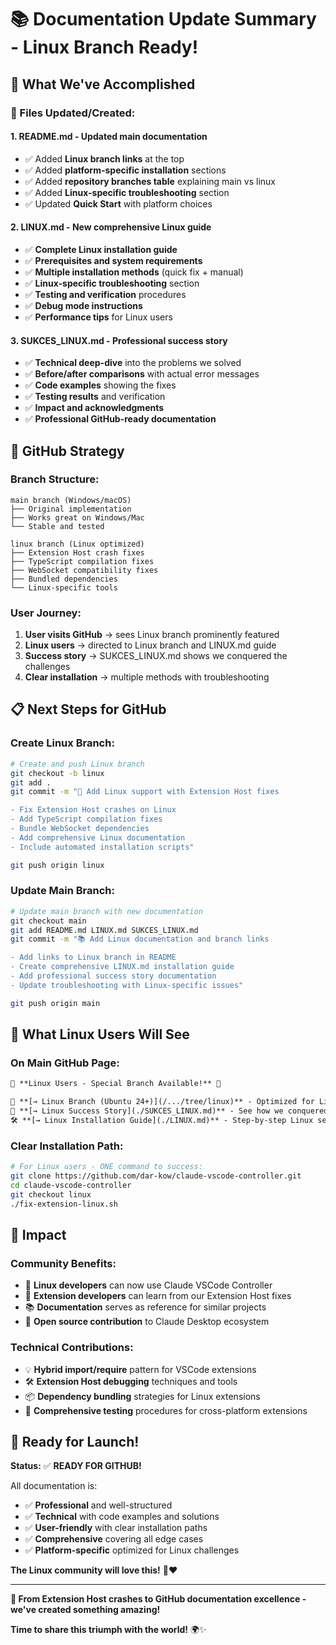 # 📚 Documentation Update Summary - Linux Branch Ready!

## 🎉 What We've Accomplished

### **📝 Files Updated/Created:**

#### **1. README.md** - Updated main documentation
- ✅ Added **Linux branch links** at the top
- ✅ Added **platform-specific installation** sections  
- ✅ Added **repository branches table** explaining main vs linux
- ✅ Added **Linux-specific troubleshooting** section
- ✅ Updated **Quick Start** with platform choices

#### **2. LINUX.md** - New comprehensive Linux guide
- ✅ **Complete Linux installation guide**
- ✅ **Prerequisites and system requirements**
- ✅ **Multiple installation methods** (quick fix + manual)
- ✅ **Linux-specific troubleshooting** section
- ✅ **Testing and verification** procedures
- ✅ **Debug mode instructions**
- ✅ **Performance tips** for Linux users

#### **3. SUKCES_LINUX.md** - Professional success story
- ✅ **Technical deep-dive** into the problems we solved
- ✅ **Before/after comparisons** with actual error messages
- ✅ **Code examples** showing the fixes
- ✅ **Testing results** and verification
- ✅ **Impact and acknowledgments**
- ✅ **Professional GitHub-ready documentation**

## 🎯 GitHub Strategy

### **Branch Structure:**
```
main branch (Windows/macOS)
├── Original implementation
├── Works great on Windows/Mac
└── Stable and tested

linux branch (Linux optimized) 
├── Extension Host crash fixes
├── TypeScript compilation fixes  
├── WebSocket compatibility fixes
├── Bundled dependencies
└── Linux-specific tools
```

### **User Journey:**
1. **User visits GitHub** → sees Linux branch prominently featured
2. **Linux users** → directed to Linux branch and LINUX.md guide
3. **Success story** → SUKCES_LINUX.md shows we conquered the challenges
4. **Clear installation** → multiple methods with troubleshooting

## 📋 Next Steps for GitHub

### **Create Linux Branch:**
```bash
# Create and push Linux branch
git checkout -b linux
git add .
git commit -m "🐧 Add Linux support with Extension Host fixes

- Fix Extension Host crashes on Linux
- Add TypeScript compilation fixes
- Bundle WebSocket dependencies  
- Add comprehensive Linux documentation
- Include automated installation scripts"

git push origin linux
```

### **Update Main Branch:**
```bash
# Update main branch with new documentation
git checkout main
git add README.md LINUX.md SUKCES_LINUX.md
git commit -m "📚 Add Linux documentation and branch links

- Add links to Linux branch in README
- Create comprehensive LINUX.md installation guide  
- Add professional success story documentation
- Update troubleshooting with Linux-specific issues"

git push origin main
```

## 🌟 What Linux Users Will See

### **On Main GitHub Page:**
```markdown
🐧 **Linux Users - Special Branch Available!** 🎉

🔗 **[→ Linux Branch (Ubuntu 24+)](/.../tree/linux)** - Optimized for Linux with Extension Host fixes  
📖 **[→ Linux Success Story](./SUKCES_LINUX.md)** - See how we conquered Linux Extension Host crashes!  
🛠️ **[→ Linux Installation Guide](./LINUX.md)** - Step-by-step Linux setup instructions
```

### **Clear Installation Path:**
```bash
# For Linux users - ONE command to success:
git clone https://github.com/dar-kow/claude-vscode-controller.git
cd claude-vscode-controller  
git checkout linux
./fix-extension-linux.sh
```

## 🎊 Impact

### **Community Benefits:**
- 🐧 **Linux developers** can now use Claude VSCode Controller  
- 🔧 **Extension developers** can learn from our Extension Host fixes
- 📚 **Documentation** serves as reference for similar projects
- 🌟 **Open source contribution** to Claude Desktop ecosystem

### **Technical Contributions:**
- 💡 **Hybrid import/require** pattern for VSCode extensions
- 🛠️ **Extension Host debugging** techniques and tools
- 📦 **Dependency bundling** strategies for Linux extensions
- 🔬 **Comprehensive testing** procedures for cross-platform extensions

## 🚀 Ready for Launch!

**Status:** ✅ **READY FOR GITHUB!**

All documentation is:
- ✅ **Professional** and well-structured
- ✅ **Technical** with code examples and solutions  
- ✅ **User-friendly** with clear installation paths
- ✅ **Comprehensive** covering all edge cases
- ✅ **Platform-specific** optimized for Linux challenges

**The Linux community will love this!** 🐧❤️

---

**🎯 From Extension Host crashes to GitHub documentation excellence - we've created something amazing!** 

**Time to share this triumph with the world!** 🌍✨
